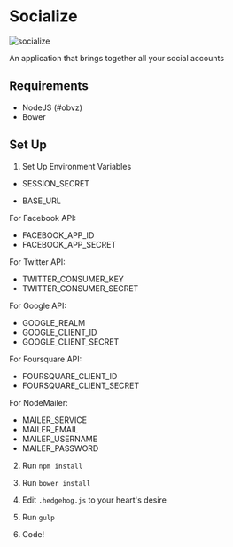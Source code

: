 Socialize
========

![socialize](http://media.giphy.com/media/bVhovKpr7wWs/giphy.gif)

An application that brings together all your social accounts

## Requirements

* NodeJS (#obvz)
* Bower

## Set Up

1. Set Up Environment Variables

  - SESSION_SECRET

  - BASE_URL
  
  For Facebook API:
  - FACEBOOK_APP_ID
  - FACEBOOK_APP_SECRET

  For Twitter API:
  - TWITTER_CONSUMER_KEY
  - TWITTER_CONSUMER_SECRET
  
  For Google API:
  - GOOGLE_REALM
  - GOOGLE_CLIENT_ID
  - GOOGLE_CLIENT_SECRET

  For Foursquare API:
  - FOURSQUARE_CLIENT_ID
  - FOURSQUARE_CLIENT_SECRET

  For NodeMailer:
  - MAILER_SERVICE
  - MAILER_EMAIL
  - MAILER_USERNAME
  - MAILER_PASSWORD
  
2. Run `npm install`

3. Run `bower install`

4. Edit `.hedgehog.js` to your heart's desire

5. Run `gulp`

6. Code!